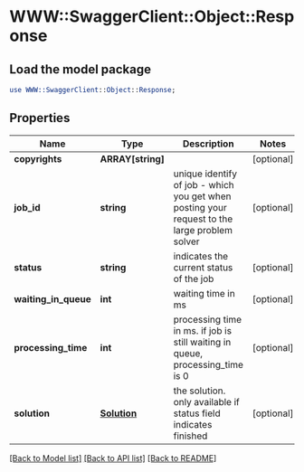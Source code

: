 # WWW::SwaggerClient::Object::Response

## Load the model package
```perl
use WWW::SwaggerClient::Object::Response;
```

## Properties
Name | Type | Description | Notes
------------ | ------------- | ------------- | -------------
**copyrights** | **ARRAY[string]** |  | [optional] 
**job_id** | **string** | unique identify of job - which you get when posting your request to the large problem solver | [optional] 
**status** | **string** | indicates the current status of the job | [optional] 
**waiting_in_queue** | **int** | waiting time in ms | [optional] 
**processing_time** | **int** | processing time in ms. if job is still waiting in queue, processing_time is 0 | [optional] 
**solution** | [**Solution**](Solution.md) | the solution. only available if status field indicates finished | [optional] 

[[Back to Model list]](../README.md#documentation-for-models) [[Back to API list]](../README.md#documentation-for-api-endpoints) [[Back to README]](../README.md)


